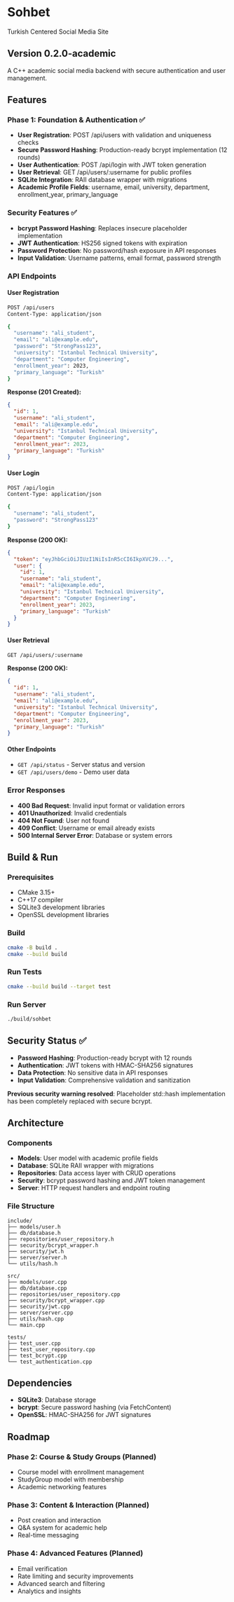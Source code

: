 # Sohbet
Turkish Centered Social Media Site

## Version 0.2.0-academic

A C++ academic social media backend with secure authentication and user management.

## Features

### Phase 1: Foundation & Authentication ✅
- **User Registration**: POST /api/users with validation and uniqueness checks
- **Secure Password Hashing**: Production-ready bcrypt implementation (12 rounds)
- **User Authentication**: POST /api/login with JWT token generation
- **User Retrieval**: GET /api/users/:username for public profiles
- **SQLite Integration**: RAII database wrapper with migrations
- **Academic Profile Fields**: username, email, university, department, enrollment_year, primary_language

### Security Features ✅
- **bcrypt Password Hashing**: Replaces insecure placeholder implementation
- **JWT Authentication**: HS256 signed tokens with expiration
- **Password Protection**: No password/hash exposure in API responses
- **Input Validation**: Username patterns, email format, password strength

### API Endpoints

#### User Registration
```bash
POST /api/users
Content-Type: application/json

{
  "username": "ali_student",
  "email": "ali@example.edu", 
  "password": "StrongPass123",
  "university": "Istanbul Technical University",
  "department": "Computer Engineering",
  "enrollment_year": 2023,
  "primary_language": "Turkish"
}
```

**Response (201 Created):**
```json
{
  "id": 1,
  "username": "ali_student",
  "email": "ali@example.edu",
  "university": "Istanbul Technical University", 
  "department": "Computer Engineering",
  "enrollment_year": 2023,
  "primary_language": "Turkish"
}
```

#### User Login
```bash
POST /api/login
Content-Type: application/json

{
  "username": "ali_student",
  "password": "StrongPass123"
}
```

**Response (200 OK):**
```json
{
  "token": "eyJhbGciOiJIUzI1NiIsInR5cCI6IkpXVCJ9...",
  "user": {
    "id": 1,
    "username": "ali_student",
    "email": "ali@example.edu",
    "university": "Istanbul Technical University",
    "department": "Computer Engineering", 
    "enrollment_year": 2023,
    "primary_language": "Turkish"
  }
}
```

#### User Retrieval
```bash
GET /api/users/:username
```

**Response (200 OK):**
```json
{
  "id": 1,
  "username": "ali_student",
  "email": "ali@example.edu",
  "university": "Istanbul Technical University",
  "department": "Computer Engineering",
  "enrollment_year": 2023,
  "primary_language": "Turkish"
}
```

#### Other Endpoints
- `GET /api/status` - Server status and version
- `GET /api/users/demo` - Demo user data

### Error Responses
- **400 Bad Request**: Invalid input format or validation errors
- **401 Unauthorized**: Invalid credentials
- **404 Not Found**: User not found
- **409 Conflict**: Username or email already exists
- **500 Internal Server Error**: Database or system errors

## Build & Run

### Prerequisites
- CMake 3.15+
- C++17 compiler
- SQLite3 development libraries
- OpenSSL development libraries

### Build
```bash
cmake -B build .
cmake --build build
```

### Run Tests
```bash
cmake --build build --target test
```

### Run Server
```bash
./build/sohbet
```

## Security Status ✅

- **Password Hashing**: Production-ready bcrypt with 12 rounds
- **Authentication**: JWT tokens with HMAC-SHA256 signatures
- **Data Protection**: No sensitive data in API responses
- **Input Validation**: Comprehensive validation and sanitization

**Previous security warning resolved**: Placeholder std::hash implementation has been completely replaced with secure bcrypt.

## Architecture

### Components
- **Models**: User model with academic profile fields
- **Database**: SQLite RAII wrapper with migrations
- **Repositories**: Data access layer with CRUD operations  
- **Security**: bcrypt password hashing and JWT token management
- **Server**: HTTP request handlers and endpoint routing

### File Structure
```
include/
├── models/user.h
├── db/database.h
├── repositories/user_repository.h
├── security/bcrypt_wrapper.h
├── security/jwt.h
├── server/server.h
└── utils/hash.h

src/
├── models/user.cpp
├── db/database.cpp
├── repositories/user_repository.cpp
├── security/bcrypt_wrapper.cpp
├── security/jwt.cpp
├── server/server.cpp
├── utils/hash.cpp
└── main.cpp

tests/
├── test_user.cpp
├── test_user_repository.cpp  
├── test_bcrypt.cpp
└── test_authentication.cpp
```

## Dependencies
- **SQLite3**: Database storage
- **bcrypt**: Secure password hashing (via FetchContent)
- **OpenSSL**: HMAC-SHA256 for JWT signatures

## Roadmap

### Phase 2: Course & Study Groups (Planned)
- Course model with enrollment management
- StudyGroup model with membership
- Academic networking features

### Phase 3: Content & Interaction (Planned)
- Post creation and interaction
- Q&A system for academic help
- Real-time messaging

### Phase 4: Advanced Features (Planned)
- Email verification
- Rate limiting and security improvements
- Advanced search and filtering
- Analytics and insights
